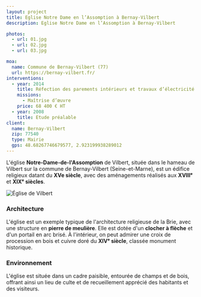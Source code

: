 ```yaml
---
layout: project
title: Eglise Notre Dame en l’Assomption à Bernay-Vilbert
description: Eglise Notre Dame en l’Assomption à Bernay-Vilbert

photos:
  - url: 01.jpg
  - url: 02.jpg
  - url: 03.jpg

moa:
  name: Commune de Bernay-Vilbert (77)
  url: https://bernay-vilbert.fr/
interventions:
  - year: 2014
    title: Réfection des parements intérieurs et travaux d’électricité
    missions:
      - Maîtrise d’œuvre
    price: 68 400 € HT
  - year: 2008
    title: Etude préalable
client:
  name: Bernay-Vilbert
  zip: 77540
  type: Mairie
  gps: 48.68267746679577, 2.923199938289012
---
```


L'église **Notre-Dame-de-l'Assomption** de Vilbert, située dans le hameau de
Vilbert sur la commune de Bernay-Vilbert (Seine-et-Marne), est un édifice
religieux datant du **XVe siècle**, avec des aménagements réalisés aux
**XVIIIᵉ** et **XIXᵉ siècles**.

![Église de Vilbert](https://tse2.mm.bing.net/th?id=OIP.AdGsFT5xKTP1aEhpHpqwXAHaE0&pid=Api)

### Architecture

L'église est un exemple typique de l'architecture religieuse de la Brie, avec
une structure en **pierre de meulière**. Elle est dotée d'un **clocher à
flèche** et d'un portail en arc brisé. À l'intérieur, on peut admirer une croix
de procession en bois et cuivre doré du **XIVᵉ siècle**, classée monument
historique.

### Environnement

L'église est située dans un cadre paisible, entourée de champs et de bois,
offrant ainsi un lieu de culte et de recueillement apprécié des habitants et des
visiteurs.
